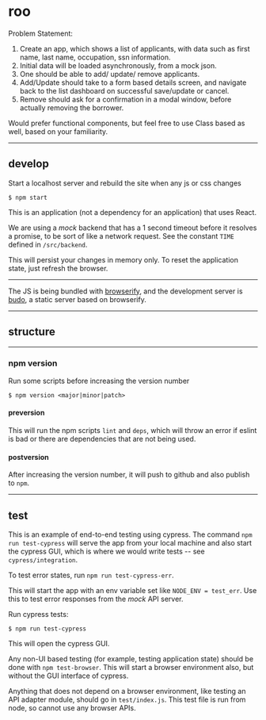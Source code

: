 # roo

Problem Statement:
1. Create an app, which shows a list of applicants, with data
such as first name, last name, occupation, ssn information.
2. Initial data will be loaded asynchronously, from a mock json.
3. One should be able to add/ update/ remove applicants.
4. Add/Update should take to a form based details screen, and
navigate back to the list dashboard on successful save/update
or cancel.
5. Remove should ask for a confirmation in a modal window, before
actually removing the borrower.

Would prefer functional components, but feel free to use Class based
as well, based on your familiarity.

-------------------------------

## develop

Start a localhost server and rebuild the site when any js or css changes
```
$ npm start
```

This is an application (not a dependency for an application) that uses React.

We are using a *mock* backend that has a 1 second timeout before it
resolves a promise, to be sort of like a network request. See the constant
`TIME` defined in `/src/backend`.

This will persist your changes in memory only. To reset the application state,
just refresh the browser.

-------------------------------------

The JS is being bundled with
[browserify](https://www.npmjs.com/package/browserify),
and the development server is [budo](https://www.npmjs.com/package/budo), a
static server based on browserify.

-----------------------------------

## structure



-------------------------------------

### npm version

Run some scripts before increasing the version number
```
$ npm version <major|minor|patch>
```

#### preversion
This will run the npm scripts `lint` and `deps`, which will throw an error
if eslint is bad or there are dependencies that are not being used.

#### postversion
After increasing the version number, it will push to github and also publish
to `npm`.

-----------------------------------------

## test
This is an example of end-to-end testing using cypress. The 
command `npm run test-cypress` will serve the app from your local machine and
also start the cypress GUI, which is where we would write tests -- see
`cypress/integration`.

To test error states, run `npm run test-cypress-err`.

This will start the app with an env variable set like `NODE_ENV = test_err`.
Use this to test error responses from the *mock* API server.

Run cypress tests:
```
$ npm run test-cypress
```
This will open the cypress GUI.

Any non-UI based testing (for example, testing application state) should be
done with `npm test-browser`. This will start a browser environment also,
but without the GUI interface of cypress.

Anything that does not depend on a browser environment, like testing an API
adapter module, should go in `test/index.js`. This test file is run from node,
so cannot use any browser APIs.
